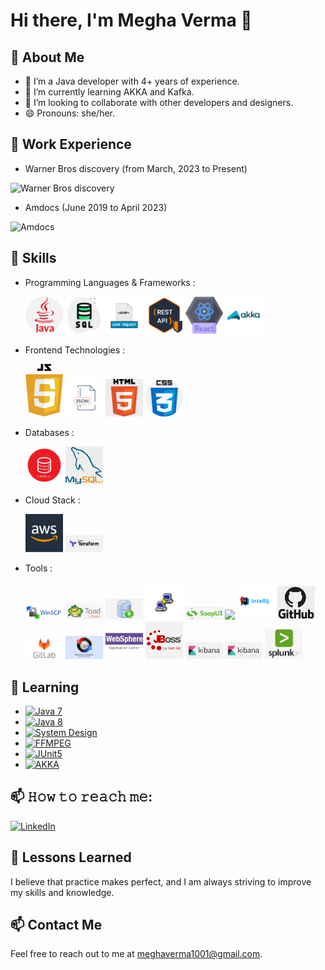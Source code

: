 # Hi there, I'm Megha Verma 👋

## 👀 About Me
- 🔭 I’m a Java developer with 4+ years of experience.
- 🌱 I’m currently learning AKKA and Kafka.
- 💞️ I’m looking to collaborate with other developers and designers.
- 😄 Pronouns: she/her.

## 🏢 Work Experience

- Warner Bros discovery (from March, 2023 to Present)
<img src="https://github.com/Megha1001/Megha1001/assets/35575924/36a55f0c-a0a2-4a93-b3c0-d5b5d57165e6" alt="Warner Bros discovery" width="300">

- Amdocs (June 2019 to April 2023)
<img src="https://github.com/Megha1001/Megha1001/assets/35575924/86a34b15-1ebb-48ce-9fdf-a72cd5e84d12" alt="Amdocs" width="100">


## 🚀 Skills
- Programming Languages & Frameworks :

  <img src="https://github.com/Megha1001/Megha1001/blob/main/readme-resources/java%20(1).png" width="60"> <img src="https://github.com/Megha1001/Megha1001/blob/main/readme-resources/SQL_icon.png" width="60">  <img src="https://github.com/Megha1001/Megha1001/blob/main/readme-resources/soapAPI_icon.png" width="60"> <img src="https://github.com/Megha1001/Megha1001/blob/main/readme-resources/restApi_icon.png" width="60"> <img src="https://github.com/Megha1001/Megha1001/blob/main/readme-resources/react.png" width="60"> <img src="https://github.com/Megha1001/Megha1001/blob/main/readme-resources/AKKA_icon.png" width="60"> 

- Frontend Technologies :
  
    <img src="https://github.com/Megha1001/Megha1001/blob/main/readme-resources/JS_icon.png" width="60">   <img src="https://github.com/Megha1001/Megha1001/blob/main/readme-resources/JSON_icon.png" width="60">   <img src="https://github.com/Megha1001/Megha1001/blob/main/readme-resources/HTML_icon.png" width="60">    <img src="https://github.com/Megha1001/Megha1001/blob/main/readme-resources/CSS_icon.png" width="60"> 

- Databases :
  
    <img src="https://github.com/Megha1001/Megha1001/blob/main/readme-resources/Oracle_icon.png" width="60">   <img src="https://github.com/Megha1001/Megha1001/blob/main/readme-resources/MySQL_icon.png" width="60">

- Cloud Stack :
  
    <img src="https://github.com/Megha1001/Megha1001/blob/main/readme-resources/aws_icon.png" width="60">   <img src="https://github.com/Megha1001/Megha1001/blob/main/readme-resources/Terraform_icon.png" width="60">

- Tools :

    <img src="https://github.com/Megha1001/Megha1001/blob/main/readme-resources/WinSCP_icon.png" width="60">      <img src="https://github.com/Megha1001/Megha1001/blob/main/readme-resources/TOAD_icon.png" width="60">  <img src="https://github.com/Megha1001/Megha1001/blob/main/readme-resources/SQLDeveloper_icon.png" width="60"> <img src="https://github.com/Megha1001/Megha1001/blob/main/readme-resources/Putty_icon.png" width="60"> <img src="https://github.com/Megha1001/Megha1001/blob/main/readme-resources/SoapUI_icon.png" width="60"> <img src="https://github.com/Megha1001/Megha1001/blob/main/readme-resources/Postman_icon.pnghttps://github.com/Megha1001/Megha1001/blob/main/readme-resources/EclipseIDE_icon.png" width="60"> <img src="https://github.com/Megha1001/Megha1001/blob/main/readme-resources/Intellij_icon.png" width="60"> <img src="https://github.com/Megha1001/Megha1001/blob/main/readme-resources/GITHub_icon.png" width="60"> <img src="https://github.com/Megha1001/Megha1001/blob/main/readme-resources/GitLab_icon.png" width="60"> <img src="https://github.com/Megha1001/Megha1001/blob/main/readme-resources/BeyondComparator_icon.png" width="60">  <img src="https://github.com/Megha1001/Megha1001/blob/main/readme-resources/WebSphere_icon.png" width="60">  <img src="https://github.com/Megha1001/Megha1001/blob/main/readme-resources/JBOSS_icon.png" width="60">  <img src="https://github.com/Megha1001/Megha1001/blob/main/readme-resources/kibana_icon.png" width="60">  <img src="https://github.com/Megha1001/Megha1001/blob/main/readme-resources/kibana_icon.png" width="60">  <img src="https://github.com/Megha1001/Megha1001/blob/main/readme-resources/Splunk_icon.png" width="60"> 

  

  
## 🔗 Learning
- [![Java 7](https://img.shields.io/badge/Java-7-blue?style=for-the-badge&logo=java&logoColor=white)](https://github.com/Megha1001/Coding_in_java)
- [![Java 8](https://img.shields.io/badge/Java-8-blue?style=for-the-badge&logo=java&logoColor=white)](https://github.com/Megha1001/JAVA-8)
- [![System Design](https://img.shields.io/badge/System_Design-BrainStorming-yellow?style=for-the-badge&logo=data:image/png;base64,iVBORw0KGgoAAAANSUhEUgAAAB4AAAAeCAMAAAAM7l6QAAAABGdBTUEAALGPC/xhBQAAAAFzUkdCAK7OHOkAAABPUExURd////z8/Pm5ubp6enr6+vs7Ozv7+/x8fH19fX29vb39/f4+Pj5+fn6+/r6+vz8/Pz9/f3+/v7////wAAAP///wBZrKgAAAAcSURBVBhXY5hh/vx9Dp+HgAAB7OwZTRpfegAAAABJRU5ErkJggg==)](https://github.com/Megha1001/System-Design)
- [![FFMPEG](https://img.shields.io/badge/FFmpeg-007808.svg?style=for-the-badge&logo=FFmpeg&logoColor=white)](https://github.com/Megha1001/FFmpeg-MediaTranscoding-Streaming/)
- [![JUnit5](https://img.shields.io/badge/JUnit5-blue.svg?style=flat)](https://github.com/Megha1001/JUNIT5)
- [![AKKA](https://img.shields.io/badge/AKKA-blue.svg?style=flat)]([https://github.com/Megha1001/JUNIT5](https://github.com/Megha1001/AKKA))

## 📫 𝙷𝚘𝚠 𝚝𝚘 𝚛𝚎𝚊𝚌𝚑 𝚖𝚎:
[![LinkedIn](https://img.shields.io/badge/linkedin-0A66C2?style=for-the-badge&logo=linkedin&logoColor=white)](https://www.linkedin.com/in/megha-verma-37658315b/)

## 🎉 Lessons Learned
I believe that practice makes perfect, and I am always striving to improve my skills and knowledge.

## 📫 Contact Me
Feel free to reach out to me at meghaverma1001@gmail.com.
